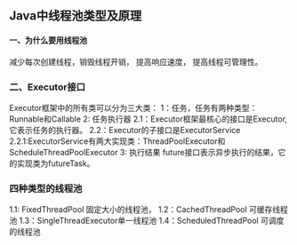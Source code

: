 ## Java中线程池类型及原理
#### 一、为什么要用线程池
减少每次创建线程，销毁线程开销，
提高响应速度，
提高线程可管理性。
### 二、Executor接口
Executor框架中的所有类可以分为三大类：
1：任务，任务有两种类型：Runnable和Callable
2: 任务执行器
  2.1：Executor框架最核心的接口是Executor,它表示任务的执行器。
  2.2：Executor的子接口是ExecutorService
      2.2.1:ExecutorService有两大实现类：ThreadPoolExecutor和ScheduleThreadPoolExecutor
3: 执行结果
future接口表示异步执行的结果，它的实现类为futureTask。
### 四种类型的线程池
 1.1: FixedThreadPool 固定大小的线程池，
 1.2：CachedThreadPool 可缓存线程池
 1.3：SingleThreadExecutor单一线程池
 1.4：ScheduledThreadPool 可调度的线程池
